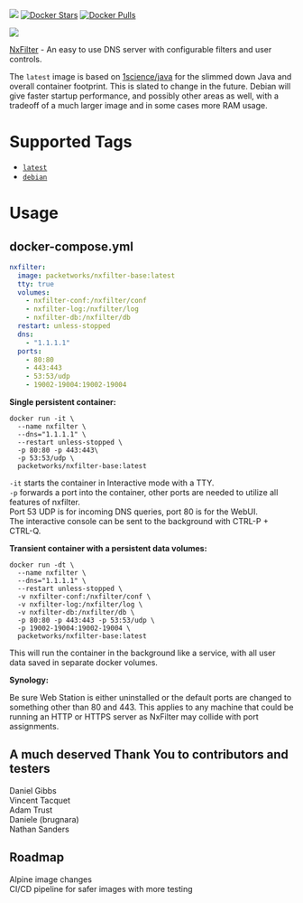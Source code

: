 [![](https://images.microbadger.com/badges/image/packetworks/nxfilter-base.svg)](https://microbadger.com/images/packetworks/nxfilter-base)       [![Docker Stars](https://badgen.net/docker/stars/packetworks/nxfilter-base?icon=docker&label=stars)](https://hub.docker.com/r/packetworks/nxfilter-base) [![Docker Pulls](https://badgen.net/docker/pulls/packetworks/nxfilter-base?icon=docker&label=pulls)](https://hub.docker.com/r/packetworks/nxfilter-base)
  
![](https://nxfilter.org/p3/wp-content/uploads/2013/10/rb_logo41.png)  
 
[NxFilter](http://www.nxfilter.org/) - An easy to use DNS server with configurable filters and user controls.
  
The `latest` image is based on [1science/java](https://registry.hub.docker.com/u/1science/java/) for the slimmed down Java and overall container footprint. This is slated to change in the future. Debian will give faster startup performance, and possibly other areas as well, with a tradeoff of a much larger image and in some cases more RAM usage.

# Supported Tags  

-	[`latest`](https://github.com/packetworks/docker-nxfilter/tree/nxfilter-latest)
-	[`debian`](https://github.com/packetworks/docker-nxfilter/tree/nxfilter-debian)

# Usage  

## docker-compose.yml

```yaml
nxfilter:
  image: packetworks/nxfilter-base:latest
  tty: true
  volumes:
    - nxfilter-conf:/nxfilter/conf
    - nxfilter-log:/nxfilter/log
    - nxfilter-db:/nxfilter/db
  restart: unless-stopped
  dns:
    - "1.1.1.1"
  ports:
    - 80:80
    - 443:443
    - 53:53/udp
    - 19002-19004:19002-19004
```  

**Single persistent container:**  
```
docker run -it \
  --name nxfilter \
  --dns="1.1.1.1" \
  --restart unless-stopped \
  -p 80:80 -p 443:443\
  -p 53:53/udp \
  packetworks/nxfilter-base:latest
```  
```-it``` starts the container in Interactive mode with a TTY.  
```-p``` forwards a port into the container, other ports are needed to utilize all features of nxfilter.  
Port 53 UDP is for incoming DNS queries, port 80 is for the WebUI.  
The interactive console can be sent to the background with CTRL-P + CTRL-Q.
  

  
**Transient container with a persistent data volumes:**
```
docker run -dt \
  --name nxfilter \
  --dns="1.1.1.1" \
  --restart unless-stopped \
  -v nxfilter-conf:/nxfilter/conf \
  -v nxfilter-log:/nxfilter/log \
  -v nxfilter-db:/nxfilter/db \
  -p 80:80 -p 443:443 -p 53:53/udp \
  -p 19002-19004:19002-19004 \
  packetworks/nxfilter-base:latest
```
This will run the container in the background like a service, with all user data saved in separate docker volumes.

**Synology:**

Be sure Web Station is either uninstalled or the default ports are changed to something other than 80 and 443. This applies to any machine that could be running an HTTP or HTTPS server as NxFilter may collide with port assignments. 

   
## A much deserved Thank You to contributors and testers  
Daniel Gibbs  
Vincent Tacquet  
Adam Trust  
Daniele (brugnara)  
Nathan Sanders  

## Roadmap
Alpine image changes  
CI/CD pipeline for safer images with more testing  

